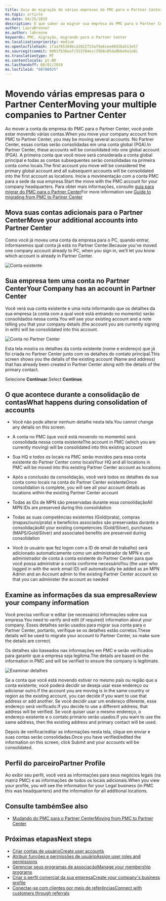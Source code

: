 ```yaml
---
title: Guia de migração de várias empresas do PMC para o Partner Center | Centro de parceiros
ms.topic: article
ms.date: 04/25/2019
description: O que saber ao migrar sua empresa do PMC para o Partner Center
author: LauraBrenner
ms.author: labrenne
keywords: PMC, migração, migrando para o Partner Center
ms.localizationpriority: medium
ms.openlocfilehash: 1faa785384bca2822713af9a6ceed0d3ba513e57
ms.sourcegitcommit: 9d01fb30eafc523784ecc3568c05da9bbe9a1e8c
ms.translationtype: MT
ms.contentlocale: pt-BR
ms.lasthandoff: 08/01/2019
ms.locfileid: "68708925"
---
```

# <a name="moving-your-multiple-companies-to-partner-center"></a><span data-ttu-id="d30de-104">Movendo várias empresas para o Partner Center</span><span class="sxs-lookup"><span data-stu-id="d30de-104">Moving your multiple companies to Partner Center</span></span>

<span data-ttu-id="d30de-105">Ao mover a conta da empresa do PMC para o Partner Center, você pode estar movendo várias contas.</span><span class="sxs-lookup"><span data-stu-id="d30de-105">When you move your company account from PMC to Partner Center, you may be moving several accounts.</span></span> <span data-ttu-id="d30de-106">No Partner Center, essas contas serão consolidadas em uma conta global (PGA).</span><span class="sxs-lookup"><span data-stu-id="d30de-106">In Partner Center, these accounts will be consolidated into one global account (PGA).</span></span> <span data-ttu-id="d30de-107">A primeira conta que você move será considerada a conta global principal e todas as contas subsequentes serão consolidadas na primeira conta como locais.</span><span class="sxs-lookup"><span data-stu-id="d30de-107">The first account you move will be considered the primary global account and all subsequent accounts will be consolidated into the first account as locations.</span></span> <span data-ttu-id="d30de-108">Inicie a movimentação com a conta PMC para a sede da sua empresa.</span><span class="sxs-lookup"><span data-stu-id="d30de-108">Start the move with the PMC account for your company headquarters.</span></span> <span data-ttu-id="d30de-109">Para obter mais informações, consulte [guia para migrar do PMC para o Partner Center](guide-to-migration.md)</span><span class="sxs-lookup"><span data-stu-id="d30de-109">For more information see [Guide to migrating from PMC to Partner Center](guide-to-migration.md)</span></span>

## <a name="move-your-additional-accounts-into-partner-center"></a><span data-ttu-id="d30de-110">Mova suas contas adicionais para o Partner Center</span><span class="sxs-lookup"><span data-stu-id="d30de-110">Move your additional accounts into Partner Center</span></span> 

<span data-ttu-id="d30de-111">Como você já moveu uma conta da empresa para o PC, quando entrar, informaremos qual conta já está no Partner Center.</span><span class="sxs-lookup"><span data-stu-id="d30de-111">Because you’ve moved one company account already to PC, when you sign in, we’ll let you know which account is already in Partner Center.</span></span>

![Conta existente](images/migration/accountwithus.png)

## <a name="your-company-has-an-account-in-partner-center"></a><span data-ttu-id="d30de-113">Sua empresa tem uma conta no Partner Center</span><span class="sxs-lookup"><span data-stu-id="d30de-113">Your Company has an account in Partner Center</span></span>

<span data-ttu-id="d30de-114">Você verá sua conta existente e uma nota informando que os detalhes da sua empresa (a conta com a qual você está entrando no momento) serão consolidados nessa conta.</span><span class="sxs-lookup"><span data-stu-id="d30de-114">You will see your existing account and a note telling you that your company details (the account you are currently signing in with) will be consolidated into this account.</span></span>

![Conta no Partner Center](images/migration/existingaccount2.png)

<span data-ttu-id="d30de-116">Esta tela mostra os detalhes da conta existente (nome e endereço) que já foi criada no Partner Center junto com os detalhes do contato principal.</span><span class="sxs-lookup"><span data-stu-id="d30de-116">This screen shows you the details of the existing account (Name and address) that has already been created in Partner Center along with the details of the primary contact.</span></span> 

<span data-ttu-id="d30de-117">Selecione **Continuar**.</span><span class="sxs-lookup"><span data-stu-id="d30de-117">Select **Continue**.</span></span>

## <a name="what-happens-during-consolidation-of-accounts"></a><span data-ttu-id="d30de-118">O que acontece durante a consolidação de contas</span><span class="sxs-lookup"><span data-stu-id="d30de-118">What happens during consolidation of accounts</span></span>

- <span data-ttu-id="d30de-119">Você não pode alterar nenhum detalhe nesta tela.</span><span class="sxs-lookup"><span data-stu-id="d30de-119">You cannot change any details on this screen.</span></span> 

- <span data-ttu-id="d30de-120">A conta no PMC (que você está movendo no momento) será consolidada nessa conta existente</span><span class="sxs-lookup"><span data-stu-id="d30de-120">The account in PMC (which you are currently moving) will be consolidated into this existing account</span></span> 

- <span data-ttu-id="d30de-121">Sua HQ e todos os locais na PMC serão movidos para essa conta existente do Partner Center como locais</span><span class="sxs-lookup"><span data-stu-id="d30de-121">Your HQ and all locations in PMC will be moved into this existing Partner Center account as locations</span></span>

- <span data-ttu-id="d30de-122">Após a conclusão da consolidação, você verá todos os detalhes da sua conta como locais na conta do Partner Center existente</span><span class="sxs-lookup"><span data-stu-id="d30de-122">Once consolidation is complete, you will see all your account details as locations within the existing Partner Center account</span></span> 

- <span data-ttu-id="d30de-123">Todas as IDs de MPN são preservadas durante essa consolidação</span><span class="sxs-lookup"><span data-stu-id="d30de-123">All MPN IDs are preserved during this consolidation</span></span>

- <span data-ttu-id="d30de-124">Todas as suas competências existentes (Gold/prata), compras (mapas/ouro/prata) e benefícios associados são preservadas durante a consolidação</span><span class="sxs-lookup"><span data-stu-id="d30de-124">All your existing competencies (Gold/Silver), purchases (MAPS/Gold/Silver) and associated benefits are preserved during consolidation</span></span>

- <span data-ttu-id="d30de-125">Você (o usuário que fez logon com a ID de email de trabalho) será adicionado automaticamente como um administrador de MPN e um administrador de conta à conta existente do Partner Center para que você possa administrar a conta conforme necessário</span><span class="sxs-lookup"><span data-stu-id="d30de-125">You (the user who logged in with the work email ID) will automatically be added as an MPN Admin and an Account admin to the existing Partner Center account so that you can administer the account as needed</span></span> 


## <a name="review-your-company-information"></a><span data-ttu-id="d30de-126">Examine as informações da sua empresa</span><span class="sxs-lookup"><span data-stu-id="d30de-126">Review your company information</span></span>

<span data-ttu-id="d30de-127">Você precisa verificar e editar (se necessário) informações sobre sua empresa.</span><span class="sxs-lookup"><span data-stu-id="d30de-127">You need to verify and edit (if required) information about your company.</span></span> <span data-ttu-id="d30de-128">Esses detalhes serão usados para migrar sua conta para o Partner Center, portanto, verifique se os detalhes estão corretos.</span><span class="sxs-lookup"><span data-stu-id="d30de-128">These details will be used to migrate your account to Partner Center, so make sure the details are correct.</span></span> 

<span data-ttu-id="d30de-129">Os detalhes são baseados nas informações em PMC e serão verificados para garantir que a empresa seja legítima.</span><span class="sxs-lookup"><span data-stu-id="d30de-129">The details are based on the information in PMC and will be verified to ensure the company is legitimate.</span></span> 

![Examinar detalhes](images/migration/review.png)

<span data-ttu-id="d30de-131">Se a conta que você está movendo estiver no mesmo país ou região que a conta existente, você poderá decidir se deseja usar esse endereço ou adicionar outro.</span><span class="sxs-lookup"><span data-stu-id="d30de-131">If the account you are moving is in the same country or region as the existing account, you can decide if you want to use that address or add another.</span></span> <span data-ttu-id="d30de-132">Se você decidir usar um endereço diferente, esse endereço será verificado.</span><span class="sxs-lookup"><span data-stu-id="d30de-132">If you decide to use a different address, that address will be verified.</span></span> <span data-ttu-id="d30de-133">Se você quiser usar o mesmo endereço, o endereço existente e o contato primário serão usados.</span><span class="sxs-lookup"><span data-stu-id="d30de-133">If you want to use the same address, then the existing address and primary contact will be used.</span></span>

<span data-ttu-id="d30de-134">Depois de verificar/editar as informações nesta tela, clique em enviar e suas contas serão consolidadas.</span><span class="sxs-lookup"><span data-stu-id="d30de-134">Once you have verified/edited the information on this screen, click Submit and your accounts will be consolidated.</span></span>

## <a name="partner-profile"></a><span data-ttu-id="d30de-135">Perfil do parceiro</span><span class="sxs-lookup"><span data-stu-id="d30de-135">Partner Profile</span></span>

<span data-ttu-id="d30de-136">Ao exibir seu perfil, você verá as informações para seus negócios legais (na matriz PMC) e as informações de todos os locais adicionais.</span><span class="sxs-lookup"><span data-stu-id="d30de-136">When you view your profile, you will see the information for your Legal business (in PMC this was headquarters) and the information for all additional locations.</span></span>

## <a name="see-also"></a><span data-ttu-id="d30de-137">Consulte também</span><span class="sxs-lookup"><span data-stu-id="d30de-137">See also</span></span>

- [<span data-ttu-id="d30de-138">Mudando do PMC para o Partner Center</span><span class="sxs-lookup"><span data-stu-id="d30de-138">Moving from PMC to Partner Center</span></span>](move-pmc-pc-map.md)

## <a name="next-steps"></a><span data-ttu-id="d30de-139">Próximas etapas</span><span class="sxs-lookup"><span data-stu-id="d30de-139">Next steps</span></span>

- [<span data-ttu-id="d30de-140">Criar contas de usuário</span><span class="sxs-lookup"><span data-stu-id="d30de-140">Create user accounts </span></span>](create-user-accounts-and-set-permissions.md)
- [<span data-ttu-id="d30de-141">Atribuir funções e permissões de usuário</span><span class="sxs-lookup"><span data-stu-id="d30de-141">Assign user roles and permissions</span></span>](permissions-overview.md)
- [<span data-ttu-id="d30de-142">Gerenciar seus programas de associação</span><span class="sxs-lookup"><span data-stu-id="d30de-142">Manage your membership programs</span></span>](renew-mpn-offers.md)
- [<span data-ttu-id="d30de-143">Criar o perfil comercial da sua empresa</span><span class="sxs-lookup"><span data-stu-id="d30de-143">Create your company's business profile</span></span>](create-a-marketing-profile.md)
- [<span data-ttu-id="d30de-144">Conectar-se com clientes por meio de referências</span><span class="sxs-lookup"><span data-stu-id="d30de-144">Connect with customers through referrals</span></span>](responding-to-referrals.md)
